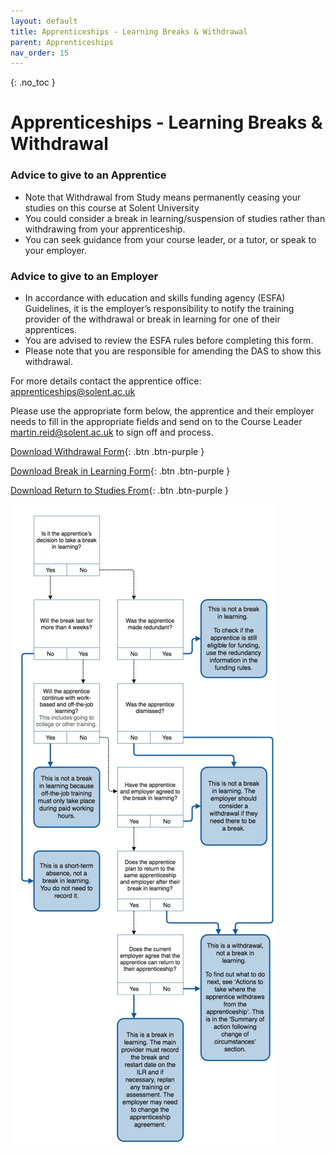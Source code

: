 ```yaml
---
layout: default
title: Apprenticeships - Learning Breaks & Withdrawal
parent: Apprenticeships
nav_order: 15
---
```


{: .no_toc }

# Apprenticeships - Learning Breaks & Withdrawal

### Advice to give to an Apprentice

* Note that Withdrawal from Study means permanently ceasing your studies on this course at Solent University
* You could consider a break in learning/suspension of studies rather than withdrawing from your apprenticeship.
* You can seek guidance from your course leader, or a tutor, or speak to your employer.

### Advice to give to an Employer

* In accordance with education and skills funding agency (ESFA) Guidelines, it is the employer’s responsibility to notify the training provider of the withdrawal or break in learning for one of their apprentices.
* You are advised to review the ESFA rules before completing this form.
* Please note that you are responsible for amending the DAS to show this withdrawal.


For more details contact the apprentice office: apprenticeships@solent.ac.uk

Please use the appropriate form below, the apprentice and their employer needs to fill in the appropriate fields and send on to the Course Leader martin.reid@solent.ac.uk to sign off and process.

[Download Withdrawal Form](https://github.com/martinsolent/solent_store/raw/main/docs/Apprenticed_withdrawal.docx){: .btn .btn-purple } 

[Download Break in Learning Form](https://ssu-my.sharepoint.com/:w:/g/personal/martin_reid_solent_ac_uk/Ee9w_t9gBIZNm08u8aqy5oQBCQX6Bb2hxEWsLV0TZGIbOA?e=oHAPML){: .btn .btn-purple } 


[Download Return to Studies From](9https://ssu-my.sharepoint.com/:w:/g/personal/martin_reid_solent_ac_uk/EUQNN_9EIqdBo6sqBGSvf2ABF-rHfoAjNG6_El6t4OeA-A?e=3Qzrqn){: .btn .btn-purple } 

![](./images/Withdrawal.png)

 


